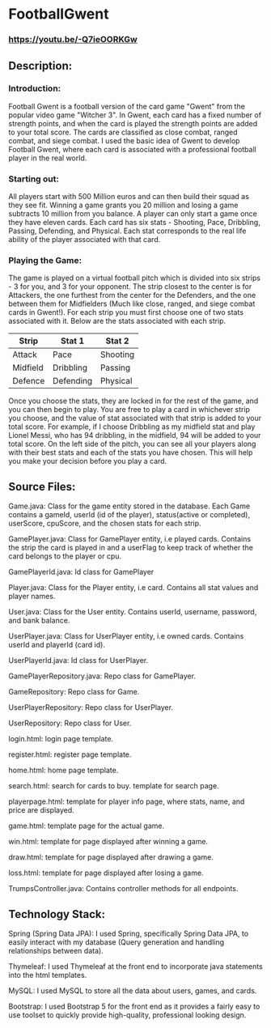 # FootballGwent
### https://youtu.be/-Q7ieOORKGw
## Description:
### Introduction:
Football Gwent is a football version of the card game "Gwent" from the popular video game "Witcher 3". In Gwent, each card has a fixed number of strength points, and when the card is played the strength points are added to your total score. The cards are classified as close combat, ranged combat, and siege combat. I used the basic idea of Gwent to develop Football Gwent, where each card is associated with a professional football player in the real world.

### Starting out:
All players start with 500 Million euros and can then build their squad as they see fit. Winning a game grants you 20 million and losing a game subtracts 10 million from you balance. A player can only start a game once they have eleven cards. Each card has six stats - Shooting, Pace, Dribbling, Passing, Defending, and Physical. Each stat corresponds to the real life ability of the player associated with that card.

### Playing the Game:
The game is played on a virtual football pitch which is divided into six strips - 3 for you, and 3 for your opponent. The strip closest to the center is for Attackers, the one furthest from the center for the Defenders, and the one between them for Midfielders (Much like close, ranged, and siege combat cards in Gwent!). For each strip you must first choose one of two stats associated with it. Below are the stats associated with each strip.

|  Strip   |  Stat 1   |  Stat 2  |
|----------|-----------|----------|
| Attack   | Pace      | Shooting |
| Midfield | Dribbling | Passing  |
| Defence  | Defending | Physical |

Once you choose the stats, they are locked in for the rest of the game, and you can then begin to play. You are free to play a card in whichever strip you choose, and the value of stat associated with that strip is added to your total score. For example, if I choose Dribbling as my midfield stat and play Lionel Messi, who has 94 dribbling, in the midfield, 94 will be added to your total score. On the left side of the pitch, you can see all your players along with their best stats and each of the stats you have chosen. This will help you make your decision before you play a card.

## Source Files:
Game.java: Class for the game entity stored in the database. Each Game contains a gameId, userId (id of the player), status(active or completed), userScore, cpuScore, and the chosen stats for each strip.

GamePlayer.java: Class for GamePlayer entity, i.e played cards. Contains the strip the card is played in and a userFlag to keep track of whether the card belongs to the player or cpu.

GamePlayerId.java: Id class for GamePlayer

Player.java: Class for the Player entity, i.e card. Contains all stat values and player names.

User.java: Class for the User entity. Contains userId, username, password, and bank balance.

UserPlayer.java: Class for UserPlayer entity, i.e owned cards. Contains userId and playerId (card id).

UserPlayerId.java: Id class for UserPlayer.

GamePlayerRepository.java: Repo class for GamePlayer.

GameRepository: Repo class for Game.

UserPlayerRepository: Repo class for UserPlayer.

UserRepository: Repo class for User.

login.html: login page template.

register.html: register page template.

home.html: home page template.

search.html: search for cards to buy. template for search page.

playerpage.html: template for player info page, where stats, name, and price are displayed.

game.html: template page for the actual game.

win.html: template for page displayed after winning a game.

draw.html: template for page displayed after drawing a game.

loss.html: template for page displayed after losing a game.

TrumpsController.java: Contains controller methods for all endpoints.

## Technology Stack:
Spring (Spring Data JPA): I used Spring, specifically Spring Data JPA, to easily interact with my database (Query generation and handling relationships between data).

Thymeleaf: I used Thymeleaf at the front end to incorporate java statements into the html templates.

MySQL: I used MySQL to store all the data about users, games, and cards.

Bootstrap: I used Bootstrap 5 for the front end as it provides a fairly easy to use toolset to quickly provide high-quality, professional looking design.
